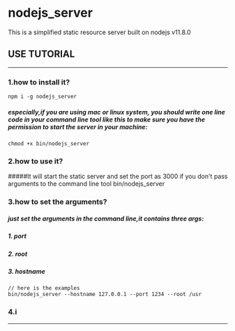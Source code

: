 # nodejs_server
This is a simplified static resource server built on nodejs v11.8.0
## USE TUTORIAL
---
### 1.how to install it?
    npm i -g nodejs_server
##### especially,if you are using mac or linux system, you should write one line code in your command line tool like this to make sure you have the permission to start the server in your machine:
    chmod +x bin/nodejs_server
### 2.how to use it?
#####It will start the static server and set the port as 3000 if you don't pass arguments to the command line tool
    bin/nodejs_server 

### 3.how to set the arguments?
##### just set the arguments in the command line,it contains three args:
##### 1. port  
##### 2. root 
##### 3. hostname
    // here is the examples
    bin/nodejs_server --hostname 127.0.0.1 --port 1234 --root /usr 
### 4.i
---

